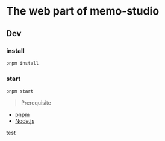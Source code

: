 # The web part of memo-studio

## Dev

### install
```bash
pnpm install
```

### start
```bash
pnpm start
```

> Prerequisite
* [pnpm](https://pnpm.io/)
* [Node.js](https://nodejs.org/en)

test
